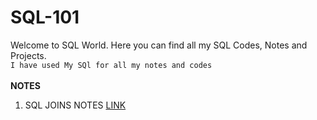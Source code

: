 
# SQL-101
Welcome to SQL World. Here you can find all my SQL Codes, Notes and Projects.\
`I have used My SQl for all my notes and codes`\
\
**NOTES**

1) SQL JOINS NOTES [LINK](https://github.com/Dhritionly/SQL-101/tree/d6875c1add34d5ae76499dbf152216b4edcf3106/NOTES)


